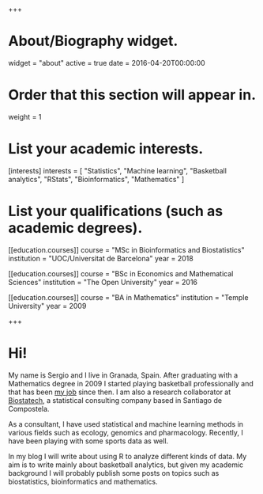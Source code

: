 +++
# About/Biography widget.
widget = "about"
active = true
date = 2016-04-20T00:00:00

# Order that this section will appear in.
weight = 1

# List your academic interests.
[interests]
  interests = [
    "Statistics",
    "Machine learning",
    "Basketball analytics",
    "RStats",
    "Bioinformatics",
    "Mathematics"
  ]

# List your qualifications (such as academic degrees).

[[education.courses]]
  course = "MSc in Bioinformatics and Biostatistics"
  institution = "UOC/Universitat de Barcelona"
  year = 2018

[[education.courses]]
  course = "BSc in Economics and Mathematical Sciences"
  institution = "The Open University"
  year = 2016
  
[[education.courses]]
  course = "BA in Mathematics"
  institution = "Temple University"
  year = 2009
 
+++

# Hi!

My name is Sergio and I live in Granada, Spain. After graduating with a Mathematics degree in 2009 I started playing basketball professionally and that has been [my job](https://www.youtube.com/watch?v=1fS4MCVzFu4) since then. I am also a research collaborator at [Biostatech](http://biostatech.com/), a statistical consulting company based in Santiago de Compostela.

As a consultant, I have used statistical and machine learning methods in various fields such as ecology, genomics and pharmacology. Recently, I have been playing with some sports data as well.

In my blog I will write about using R to analyze different kinds of data. My aim is to write mainly about basketball analytics, but given my academic background I will probably publish some posts on topics such as biostatistics, bioinformatics and mathematics.